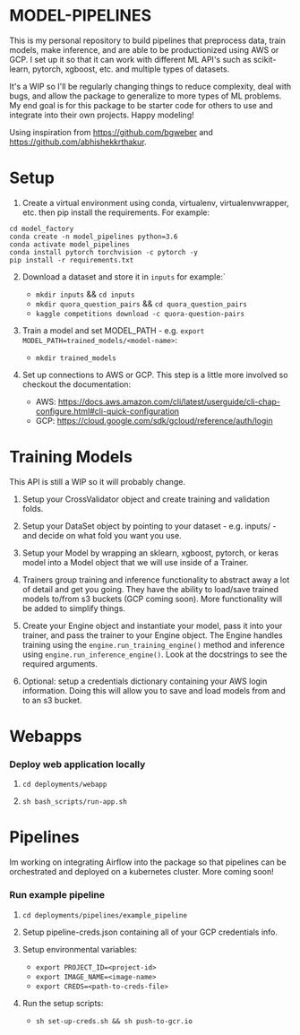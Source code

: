 # MODEL-PIPELINES

This is my personal repository to build pipelines that preprocess data, train models, make inference, and are able to be productionized using AWS or GCP. I set up it so that it can work with different ML API's such as scikit-learn, pytorch, xgboost, etc. and multiple types of datasets.

It's a WIP so I'll be regularly changing things to reduce complexity, deal with bugs, and allow the package to generalize to more types of ML problems. My end goal is for this package to be starter code for others to use and integrate into their own projects. Happy modeling!

Using inspiration from https://github.com/bgweber and https://github.com/abhishekkrthakur.

# Setup

1. Create a virtual environment using conda, virtualenv, virtualenvwrapper, etc. then pip install the requirements. For example:
```
cd model_factory
conda create -n model_pipelines python=3.6
conda activate model_pipelines
conda install pytorch torchvision -c pytorch -y
pip install -r requirements.txt
```

2. Download a dataset and store it in `inputs` for example:`
    - `mkdir inputs` && `cd inputs`
    - `mkdir quora_question_pairs` && `cd quora_question_pairs`
    - `kaggle competitions download -c quora-question-pairs`

3. Train a model and set MODEL_PATH - e.g. `export MODEL_PATH=trained_models/<model-name>`:

    - `mkdir trained_models`

4. Set up connections to AWS or GCP. This step is a little more involved so checkout the documentation:

    - AWS: https://docs.aws.amazon.com/cli/latest/userguide/cli-chap-configure.html#cli-quick-configuration
    - GCP: https://cloud.google.com/sdk/gcloud/reference/auth/login

# Training Models

This API is still a WIP so it will probably change.

1. Setup your CrossValidator object and create training and validation folds.

2. Setup your DataSet object by pointing to your dataset - e.g. inputs/<data-folder> - and decide on what fold you want you use.

3. Setup your Model by wrapping an sklearn, xgboost, pytorch, or keras model into a Model object that we will use inside of a Trainer.

3. Trainers group training and inference functionality to abstract away a lot of detail and get you going. They have the ability to load/save trained models to/from s3 buckets (GCP coming soon). More functionality will be added to simplify things.

4. Create your Engine object and instantiate your model, pass it into your trainer, and pass the trainer to your Engine object. The Engine handles training using the `engine.run_training_engine()` method and inference using `engine.run_inference_engine()`. Look at the docstrings to see the required arguments.

5. Optional: setup a credentials dictionary containing your AWS login information. Doing this will allow you to save and load models from and to an s3 bucket.

# Webapps

### Deploy web application locally

1. `cd deployments/webapp`

2. `sh bash_scripts/run-app.sh`


# Pipelines

Im working on integrating Airflow into the package so that pipelines can be orchestrated and deployed on a kubernetes cluster. More coming soon!


### Run example pipeline

1. `cd deployments/pipelines/example_pipeline`

2. Setup pipeline-creds.json containing all of your GCP credentials info.

3. Setup environmental variables:
    - `export PROJECT_ID=<project-id>`
    - `export IMAGE_NAME=<image-name>`
    - `export CREDS=<path-to-creds-file>`

4. Run the setup scripts:
    - `sh set-up-creds.sh && sh push-to-gcr.io`
